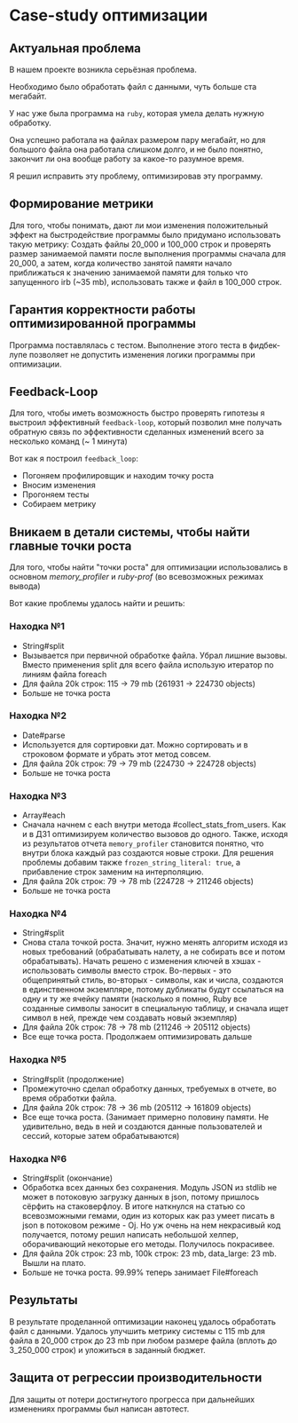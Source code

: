 # Case-study оптимизации

## Актуальная проблема
В нашем проекте возникла серьёзная проблема.

Необходимо было обработать файл с данными, чуть больше ста мегабайт.

У нас уже была программа на `ruby`, которая умела делать нужную обработку.

Она успешно работала на файлах размером пару мегабайт, но для большого файла она работала слишком долго,
и не было понятно, закончит ли она вообще работу за какое-то разумное время.

Я решил исправить эту проблему, оптимизировав эту программу.

## Формирование метрики
Для того, чтобы понимать, дают ли мои изменения положительный эффект на быстродействие программы
было придумано использовать такую метрику:
Создать файлы 20_000 и 100_000 строк и проверять размер занимаемой памяти после выполнения программы сначала для 20_000,
а затем, когда количество занятой памяти начало приближаться к значению занимаемой памяти для только что запущенного irb (~35 mb),
использовать также и файл в 100_000 строк.

## Гарантия корректности работы оптимизированной программы
Программа поставлялась с тестом. 
Выполнение этого теста в фидбек-лупе позволяет не допустить изменения логики программы при оптимизации.

## Feedback-Loop
Для того, чтобы иметь возможность быстро проверять гипотезы я выстроил эффективный `feedback-loop`,
который позволил мне получать обратную связь по эффективности сделанных изменений всего за несколько команд (~ 1 минута)

Вот как я построил `feedback_loop`:
- Погоняем профилировщик и находим точку роста
- Вносим изменения
- Прогоняем тесты
- Собираем метрику

## Вникаем в детали системы, чтобы найти главные точки роста
Для того, чтобы найти "точки роста" для оптимизации использовались в основном *memory_profiler* и *ruby-prof* (во всевозможных режимах вывода)

Вот какие проблемы удалось найти и решить:

### Находка №1
- String#split
- Вызывается при первичной обработке файла. Убрал лишние вызовы. 
Вместо применения split для всего файла использую итератор по линиям файла foreach
- Для файла 20k строк: 115 -> 79 mb (261931 -> 224730 objects)
- Больше не точка роста

### Находка №2
- Date#parse
- Используется для сортировки дат. Можно сортировать и в строковом формате и убрать этот метод совсем.
- Для файла 20k строк: 79 -> 79 mb (224730 -> 224728 objects)
- Больше не точка роста

### Находка №3
- Array#each
- Сначала начнем с each внутри метода #collect_stats_from_users. Как и в ДЗ1 оптимизируем количество вызовов до одного.
Также, исходя из результатов отчета `memory_profiler` становится понятно, что внутри блока каждый раз создаются новые строки.
Для решения проблемы добавим также `frozen_string_literal: true`, а прибавление строк заменим на интерполяцию.
- Для файла 20k строк: 79 -> 78 mb (224728 -> 211246 objects)
- Больше не точка роста

### Находка №4
- String#split
- Снова стала точкой роста. Значит, нужно менять алгоритм исходя из новых требований
(обрабатывать налету, а не собирать все и потом обрабатывать).
Начать решено с изменения ключей в хэшах - использовать символы вместо строк.
Во-первых - это общепринятый стиль, во-вторых - символы, как и числа, создаются в единственном экземпляре,
потому дубликаты будут ссылаться на одну и ту же ячейку памяти 
(насколько я помню, Ruby все созданные символы заносит в специальную таблицу,
и сначала ищет символ в ней, прежде чем создавать новый экземпляр)
- Для файла 20k строк: 78 -> 78 mb (211246 -> 205112 objects)
- Все еще точка роста. Продолжаем оптимизировать дальше

### Находка №5
- String#split (продолжение)
- Промежуточно сделал обработку данных, требуемых в отчете, во время обработки файла.
- Для файла 20k строк: 78 -> 36 mb (205112 -> 161809 objects)
- Все еще точка роста.
(Занимает примерно половину памяти. Не удивительно, ведь в ней и создаются данные пользователей и сессий, которые затем обрабатываются)

### Находка №6
- String#split (окончание)
- Обработка всех данных без сохранения. Модуль JSON из stdlib не может в потоковую загрузку данных в json,
потому пришлось сёрфить на стаковерфлоу. В итоге наткнулся на статью со всевозможными гемами,
один из которых как раз умеет писать в json в потоковом режиме - Oj. Но уж очень на нем некрасивый код получается,
потому решил написать небольшой хелпер, оборачивающий некоторые его методы. Получилось покрасивее.
- Для файла 20k строк: 23 mb, 100k строк: 23 mb, data_large: 23 mb. Вышли на плато.
- Больше не точка роста. 99.99% теперь занимает File#foreach

## Результаты
В результате проделанной оптимизации наконец удалось обработать файл с данными.
Удалось улучшить метрику системы с 115 mb для файла в 20_000 строк 
до 23 mb при любом размере файла (вплоть до 3_250_000 строк) и уложиться в заданный бюджет.

## Защита от регрессии производительности
Для защиты от потери достигнутого прогресса при дальнейших изменениях программы был написан автотест.
